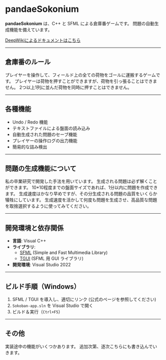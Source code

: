 # pandaeSokonium

**pandaeSokonium** は、C++ と SFML による倉庫番ゲームです。
問題の自動生成機能を備えています。

[DeepWikiによるドキュメントはこちら][1]

---

## 倉庫番のルール

プレイヤーを操作して、フィールド上の全ての荷物をゴールに運搬するゲームです。
プレイヤーは荷物を押すことができますが、荷物を引っ張ることはできません。
2つ以上1列に並んだ荷物を同時に押すことはできません。

---

## 各種機能

- Undo / Redo 機能
- テキストファイルによる盤面の読み込み
- 自動生成された問題のセーブ機能
- プレイヤーの操作ログの出力機能
- 簡易的な詰み検出

---

## 問題の生成機能について

私の卒業研究で開発した手法を用いています。
生成される問題は必ず解くことができます。
10*10程度までの盤面サイズであれば、1分以内に問題を作成できます。
生成速度はかなり早めですが、その分生成される問題の品質をいくらか犠牲にしています。
生成速度を活かして何度も問題を生成させ、高品質な問題を取捨選択するように使ってみてください。


---

## 開発環境と依存関係

- **言語**: Visual C++
- **ライブラリ**:
  - [SFML](https://www.sfml-dev.org/) (Simple and Fast Multimedia Library)
  - [TGUI](https://tgui.eu/) (SFML 用 GUI ライブラリ)
- **開発環境**: Visual Studio 2022

---

## ビルド手順（Windows）

1. SFML / TGUI を導入し、適切にリンク (公式のページを参照してください)
2. `Sokoban-app.sln` を Visual Studio で開く
3. ビルド＆実行（`Ctrl+F5`）

---

## その他

実装途中の機能がいくつかあります。
追加次第、逐次こちらにも書き込んでいきます。

[1]:https://deepwiki.com/Sta6leStapler/pandaeSokonium/1-overview
